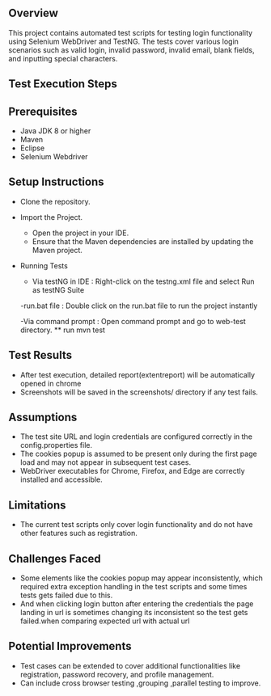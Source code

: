 ## Overview

This project contains automated test scripts for testing login functionality using Selenium WebDriver and TestNG. The tests cover various login scenarios such as valid login, invalid password, invalid email, blank fields, and inputting special characters.

## Test Execution Steps

## Prerequisites

* Java JDK 8 or higher
*	Maven 
*	Eclipse
*	Selenium Webdriver

 ## Setup Instructions

* Clone the repository.

* Import the Project.
    - Open the project in your IDE.
    - Ensure that the Maven dependencies are installed by updating the Maven project.

* Running Tests
     - Via testNG in IDE : Right-click on the testng.xml file and select Run as testNG Suite

     -run.bat file : Double click on the run.bat file to run the project instantly

     -Via command prompt : Open command prompt and go to web-test directory.
     ** run mvn test

## Test Results

* After test execution, detailed report(extentreport) will be automatically opened in chrome
* Screenshots will be saved in the screenshots/ directory if any test fails.

## Assumptions

* The test site URL and login credentials are configured correctly in the config.properties file.
* The cookies popup is assumed to be present only during the first page load and may not appear in subsequent test cases. 
* WebDriver executables for Chrome, Firefox, and Edge are correctly installed and accessible.

## Limitations

* The current test scripts only cover login functionality and do not have other features such as registration.

## Challenges Faced

* Some elements like the cookies popup may appear inconsistently, which required extra exception handling in the test scripts and some times tests gets failed due to this.
* And when clicking login button after entering the credentials the page landing in url is sometimes changing its inconsistent so the test gets failed.when comparing expected url with actual url

## Potential Improvements

* Test cases can be extended to cover additional functionalities like registration, password recovery, and profile management.
* Can include cross browser testing ,grouping ,parallel testing to improve.











